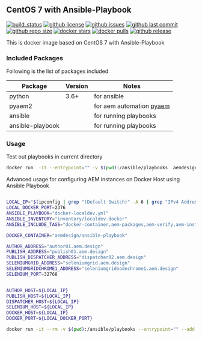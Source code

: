 ## CentOS 7 with Ansible-Playbook

[![build_status](https://travis-ci.org/aem-design/ansible-playbook.svg?branch=master)](https://travis-ci.org/aem-design/ansible-playbook) 
[![github license](https://img.shields.io/github/license/aem-design/ansible-playbook)](https://github.com/aem-design/ansible-playbook) 
[![github issues](https://img.shields.io/github/issues/aem-design/ansible-playbook)](https://github.com/aem-design/ansible-playbook) 
[![github last commit](https://img.shields.io/github/last-commit/aem-design/ansible-playbook)](https://github.com/aem-design/ansible-playbook) 
[![github repo size](https://img.shields.io/github/repo-size/aem-design/ansible-playbook)](https://github.com/aem-design/ansible-playbook) 
[![docker stars](https://img.shields.io/docker/stars/aemdesign/ansible-playbook)](https://hub.docker.com/r/aemdesign/ansible-playbook) 
[![docker pulls](https://img.shields.io/docker/pulls/aemdesign/ansible-playbook)](https://hub.docker.com/r/aemdesign/ansible-playbook) 
[![github release](https://img.shields.io/github/release/aem-design/ansible-playbook)](https://github.com/aem-design/ansible-playbook)

This is docker image based on CentOS 7 with Ansible-Playbook

### Included Packages

Following is the list of packages included

| Package | Version | Notes  |
| ---  | ---    | --- |
| python | 3.6+ | for ansible |
| pyaem2 | | for aem automation [pyaem](https://github.com/aem-design/pyaem2) |
| ansible | | for running playbooks |
| ansible-playbook | | for running playbooks |

### Usage

Test out playbooks in current directory

```bash
docker run  -it --entrypoint="" -v $(pwd):/ansible/playbooks  aemdesign/ansible-playbook bash
```

Advanced usage for configuring AEM instances on Docker Host using Ansible Playbook

```bash

LOCAL_IP="$(ipconfig | grep "(Default Switch)" -A 6 | grep "IPv4 Address" | head -n1 | awk -F ": " '/1/ {print $2}')"
LOCAL_DOCKER_PORT=2376
ANSIBLE_PLAYBOOK="docker-localdev.yml"
ANSIBLE_INVENTORY="inventory/localdev-docker"
ANSIBLE_INCLUDE_TAGS="docker-container,aem-packages,aem-verify,aem-install-package-using-ansible,aem-license"

DOCKER_CONTAINER="aemdesign/ansible-playbook"

AUTHOR_ADDRESS="author01.aem.design"
PUBLISH_ADDRESS="publish01.aem.design"
PUBLISH_DISPATCHER_ADDRESS="dispatcher02.aem.design"
SELENIUMGRID_ADDRESS="seleniumgrid.aem.design"
SELENIUMGRIDCHROME1_ADDRESS="seleniumgridnodechrome1.aem.design"
SELENIUM_PORT=32768


AUTHOR_HOST=${LOCAL_IP}
PUBLISH_HOST=${LOCAL_IP}
DISPATCHER_HOST=${LOCAL_IP}
SELENIUM_HOST=${LOCAL_IP}
DOCKER_HOST=${LOCAL_IP}
DOCKER_PORT=${LOCAL_DOCKER_PORT}

docker run -it --rm -v $(pwd):/ansible/playbooks --entrypoint="" --add-host $AUTHOR_ADDRESS:$AUTHOR_HOST --add-host $PUBLISH_ADDRESS:$PUBLISH_HOST --add-host $PUBLISH_DISPATCHER_ADDRESS:$DISPATCHER_HOST --add-host $SELENIUMGRID_ADDRESS:$DOCKER_HOST --add-host $SELENIUMGRIDCHROME1_ADDRESS:$SELENIUM_HOST $DOCKER_CONTAINER bash -c "export ANSIBLE_LIBRARY=./library && ansible-playbook $ANSIBLE_PLAYBOOK -i $ANSIBLE_INVENTORY --extra-vars "service_aem_host=$LOCAL_IP" --tags=$ANSIBLE_INCLUDE_TAGS -e docker_host=tcp://$DOCKER_HOST:$DOCKER_PORT"
```

